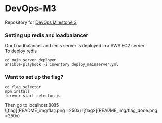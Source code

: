 # DevOps-M3
Repository for [DevOps Milestone 3](https://github.com/CSC-DevOps/Course/blob/master/Project/M3.md)  

### Setting up redis and loadbalancer
Our Loadbalancer and redis server is deployed in a AWS EC2 server  
To deploy redis
```
cd main_server_deployer
ansible-playbook -i inventory deploy_mainserver.yml
```

### Want to set up the flag?
```
cd flag_selector
npm install
forever start selector.js
```
Then go to localhost:8085  
![flag](README_img/flag.png =250x)
![flag2](README_img/flag_done.png =250x)
